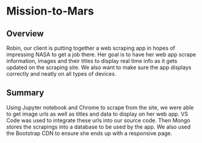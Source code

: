 # Mission-to-Mars

## Overview
Robin, our client is putting together a web scraping app in hopes of impressing NASA to get a job there. Her goal is to have her web app scrape information, images and their titles to display real time info as it gets updated on the scraping site. We also want to make sure the app displays correctly and neatly on all types of devices.

## Summary
Using Jupyter notebook and Chrome to scrape from the site, we were able to get image urls as well as titles and data to display on her web app. VS Code was used to integrate these urls into our source code. Then Mongo stores the scrapings into a database to be used by the app. We also used the Bootstrap CDN to ensure she ends up with a responsive page.